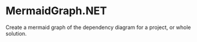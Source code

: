 # MermaidGraph.NET
 Create a mermaid graph of the dependency diagram for a project, or whole solution.
